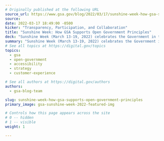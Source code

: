 ```yaml
---
# Originally published at the following URL
source_url: https://www.gsa.gov/blog/2022/03/17/sunshine-week-how-gsa-supports-open-government-principles
source: 
date: 2022-03-17 18:49:00 -0500
kicker: "Transparency, Participation, and Collaboration"
title: "Sunshine Week: How GSA Supports Open Government Principles"
deck: "Sunshine Week (March 13-19, 2022) celebrates the Government in the Sunshine Act, which promotes greater transparency in government activities. Our mission at GSA is to deliver effective and efficient government services for the American people. To do so, we have to be transparent and accessible&mdash;by opening meetings to the public, ensuring that federal buildings and facilities are fully accessible to all people, and making information on documents or pages (web pages, PDFs, newsletters, etc.) open and accessible. Learn about some of our initiatives that best display these principles."
summary: "Sunshine Week (March 13-19, 2022) celebrates the Government in the Sunshine Act, which promotes greater transparency in government activities. Our mission at GSA is to deliver effective and efficient government services for the American people. To do so, we have to be transparent and accessible&mdash;by opening meetings to the public, ensuring that federal buildings and facilities are fully accessible to all people, and making information on documents or pages (web pages, PDFs, newsletters, etc.) open and accessible. Learn about some of our initiatives that best display these principles."
# See all topics at https://digital.gov/topics
topics:
  - gsa
  - open-government
  - accessibility
  - strategy
  - customer-experience

# See all authors at https://digital.gov/authors
authors:
  - gsa-blog-team

slug: sunshine-week-how-gsa-supports-open-government-principles
primary_image: gsa-sunshine-week-2022-featured-img

# Controls how this page appears across the site
# 0 -- hidden
# 1 -- visible
weight: 1

---
```

